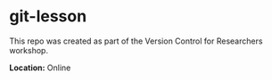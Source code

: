 # git-lesson

This repo was created as part of the Version Control for Researchers workshop.

**Location:** Online

